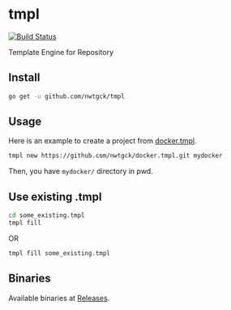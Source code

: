 # tmpl
[![Build Status](https://travis-ci.com/nwtgck/tmpl.svg?token=TuxNpqznwwyy7hyJwBVm&branch=develop)](https://travis-ci.com/nwtgck/tmpl)

Template Engine for Repository

## Install

```bash
go get -u github.com/nwtgck/tmpl
```


## Usage

Here is an example to create a project from [docker.tmpl](https://github.com/nwtgck/docker.tmpl).

```bash
tmpl new https://github.com/nwtgck/docker.tmpl.git mydocker
```

Then, you have `mydocker/` directory in pwd.

## Use existing .tmpl

```bash
cd some_existing.tmpl
tmpl fill
```

OR

```bash
tmpl fill some_existing.tmpl
```

## Binaries

Available binaries at [Releases](https://github.com/nwtgck/tmpl/releases).
